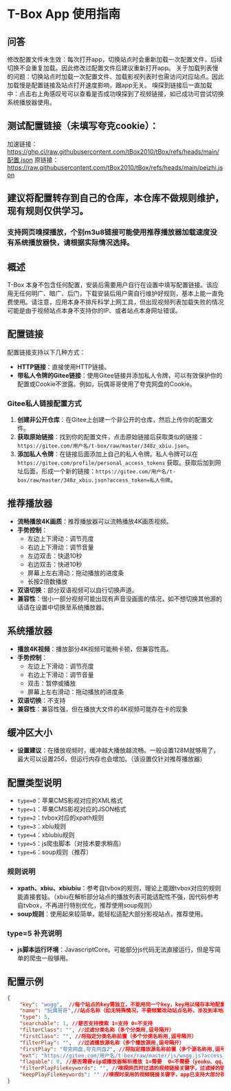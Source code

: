 # T-Box App 使用指南

## 问答
修改配置文件未生效：每次打开app，切换站点时会重新加载一次配置文件，后续切换不会重复加载。因此修改过配置文件后建议重新打开app。
关于加载列表慢的问题：切换站点时加载一次配置文件、加载影视列表时也需访问对应站点。因此加载慢是配置链接及站点打开速度影响，跟app无关。
嗅探到链接后一直加载中：点击右上角感叹号可以查看是否成功嗅探到了视频链接，如已成功可尝试切换系统播放器使用。


## 测试配置链接（未填写夸克cookie）：
加速链接：https://ghp.ci/raw.githubusercontent.com/tBox2010/tBox/refs/heads/main/配置.json
原链接：https://raw.githubusercontent.com/tBox2010/tBox/refs/heads/main/peizhi.json

## 建议将配置转存到自己的仓库，本仓库不做规则维护，现有规则仅供学习。
### 支持网页嗅探播放，个别m3u8链接可能使用推荐播放器加载速度没有系统播放器快，请根据实际情况选择。


## 概述
T-Box 本身不包含任何配置，安装后需要用户自行在设置中填写配置链接。该应用无任何明广、暗广、后门，下载安装后用户需自行维护好规则，基本上能一直免费使用。请注意，应用本身不排斥科学上网工具，但出现视频列表加载失败的情况可能是由于视频站点本身不支持你的IP、或者站点本身网址错误。

## 配置链接
配置链接支持以下几种方式：
- **HTTP链接**：直接使用HTTP链接。
- **带私人令牌的Gitee链接**：使用Gitee链接并添加私人令牌，可以有效保护你的配置或Cookie不泄露。例如，玩偶哥哥使用了夸克网盘的Cookie。

### Gitee私人链接配置方式
1. **创建非公开仓库**：在Gitee上创建一个非公开的仓库，然后上传你的配置文件。
2. **获取原始链接**：找到你的配置文件，点击原始链接后获取类似的链接：`https://gitee.com/用户名/t-box/raw/master/348z_xbiu.json`。
3. **添加私人令牌**：在链接后面添加上自己的私人令牌。私人令牌可以在 `https://gitee.com/profile/personal_access_tokens` 获取。获取后加到网址后面，形成一个新的链接：`https://gitee.com/用户名/t-box/raw/master/348z_xbiu.json?access_token=私人令牌`。

## 推荐播放器
- **流畅播放4K画质**：推荐播放器可以流畅播放4K画质视频。
- **手势控制**：
  - 左边上下滑动：调节亮度
  - 右边上下滑动：调节音量
  - 左边双击：快退10秒
  - 右边双击：快进10秒
  - 屏幕上左右滑动：拖动播放的进度条
  - 长按2倍数播放
- **双语切换**：部分双语视频可以自行切换声道。
- **兼容性**：很小一部分视频可能出现有声音没画面的情况，如不想切换其他源的话请在设置中切换至系统播放器。

## 系统播放器
- **播放4K视频**：播放部分4K视频可能稍卡顿，但兼容性高。
- **手势控制**：
  - 左边上下滑动：调节亮度
  - 右边上下滑动：调节音量
  - 双击：暂停或播放
  - 屏幕上左右滑动：拖动播放的进度条
- **双语切换**：不支持
- **兼容性**：兼容性强，但在播放大文件的4K视频可能存在卡的现象
  
## 缓冲区大小
- **设置建议**：在播放视频时，缓冲越大播放越流畅。一般设置128M就够用了，最大可以设置256，但运行内存也会增加。（该设置仅针对推荐播放器）

## 配置类型说明
- `type=0`：苹果CMS影视对应的XML格式
- `type=1`：苹果CMS影视对应的JSON格式
- `type=2`：tvbox对应的xpath规则
- `type=3`：xbiu规则
- `type=4`：xbiubiu规则
- `type=5`：js爬虫脚本（对技术要求稍高）
- `type=6`：soup规则（推荐）

### 规则说明
- **xpath、xbiu、xbiubiu**：参考自tvbox的规则，理论上能跟tvbox对应的规则能直接套娃。（xbiu在解析部分站点的播放列表可能适配性不强，因代码参考自tvbox，不再进行特别优化，推荐使用soup规则）
- **soup规则**：使用起来较简单，能轻松适配大部分影视站点，推荐使用。

### type=5 补充说明
- **js脚本运行环境**：JavascriptCore。可能部分js代码无法直接运行，但是写简单的爬虫一般够用。

## 配置示例
```json
{
    "key": "wogg",  //每个站点的key需独立，不能用同一个key，key用以储存本地配置文件
    "name": "玩偶哥哥",//站点名称（如无特殊情况，不要频繁改动站点名称，涉及到本地历史、收藏记录等）
    "type": 5,
    "searchable": 1, //是否支持搜索 1=支持 0=不支持
    "filterClass": "", //过滤分类名称（多个分类用,逗号隔开）
    "firstClass": "", //将指定分类名称前置（多个分类名称用,逗号隔开）
    "filterPlay": "",  //过滤播放源名称（多个播放源用,逗号隔开）
    "firstPlay": "夸克网盘,夸克网盘2", //将指定播放源名称前置（多个源名称用,逗号隔开）
    "ext": "https://gitee.com/用户名/t-box/raw/master/js/wogg.js?access_token=私人令牌",//配置链接（支持带私人令牌的gitee链接）
    "flagable": 0, //是否需要vip或播放器解析播放 1=需要  0=不需要（youku、qq、iqiyi等需要解析，如网页嗅探视频的话部分网站已内置了vip解析）
    "filterPlayFileKeywords": "", //嗅探网页时过滤的视频链接关键字，过滤掉的链接不会取过来（多个关键字用,逗号隔开）
    "keepPlayFileKeywords": "" //嗅探时采用的视频链接关键字，app已支持大部分视频链接的嗅探，一般不需要特别设置（多个关键字用,逗号隔开）
}
```
